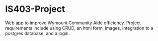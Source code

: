 # IS403-Project
Web app to improve Wymount Community Aide efficiency. Project requirements include using CRUD, an html form, images, integration to a postgres database, and a login.
